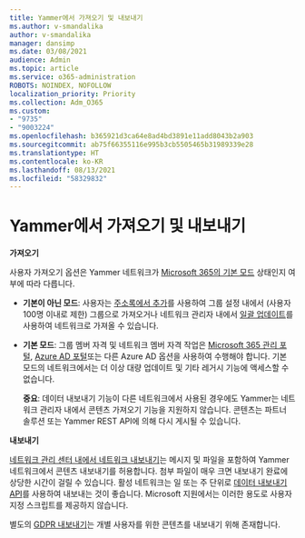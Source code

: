 ```yaml
---
title: Yammer에서 가져오기 및 내보내기
ms.author: v-smandalika
author: v-smandalika
manager: dansimp
ms.date: 03/08/2021
audience: Admin
ms.topic: article
ms.service: o365-administration
ROBOTS: NOINDEX, NOFOLLOW
localization_priority: Priority
ms.collection: Adm_O365
ms.custom:
- "9735"
- "9003224"
ms.openlocfilehash: b365921d3ca64e8ad4bd3891e11add8043b2a903
ms.sourcegitcommit: ab75f66355116e995b3cb5505465b31989339e28
ms.translationtype: HT
ms.contentlocale: ko-KR
ms.lasthandoff: 08/13/2021
ms.locfileid: "58329832"
---
```

# <a name="import-and-export-from-yammer"></a>Yammer에서 가져오기 및 내보내기

**가져오기**

사용자 가져오기 옵션은 Yammer 네트워크가 [Microsoft 365의 기본 모드](https://docs.microsoft.com/yammer/configure-your-yammer-network/overview-native-mode) 상태인지 여부에 따라 다릅니다.

- **기본이 아닌 모드**: 사용자는 [주소록에서 추가](https://support.microsoft.com/office/manage-yammer-community-members-75253554-d0f3-4148-b835-e6a9a8a0c294)를 사용하여 그룹 설정 내에서 (사용자 100명 이내로 제한) 그룹으로 가져오거나 네트워크 관리자 내에서 [일괄 업데이트](https://docs.microsoft.com/yammer/manage-yammer-users/add-block-or-remove-users)를 사용하여 네트워크로 가져올 수 있습니다.
- **기본 모드**: 그룹 멤버 자격 및 네트워크 멤버 자격 작업은 [Microsoft 365 관리 포털](https://docs.microsoft.com/microsoft-365/admin/add-users), [Azure AD 포털](https://docs.microsoft.com/azure/active-directory/fundamentals/add-users-azure-active-directory)또는 다른 Azure AD 옵션을 사용하여 수행해야 합니다. 기본 모드의 네트워크에서는 더 이상 대량 업데이트 및 기타 레거시 기능에 액세스할 수 없습니다.

    **중요**: 데이터 내보내기 기능이 다른 네트워크에서 사용된 경우에도 Yammer는 네트워크 관리자 내에서 콘텐츠 가져오기 기능을 지원하지 않습니다. 콘텐츠는 파트너 솔루션 또는 Yammer REST API에 의해 다시 게시될 수 있습니다.

**내보내기**

[네트워크 관리 센터 내에서 네트워크 내보내기](https://docs.microsoft.com/yammer/manage-security-and-compliance/export-yammer-enterprise-data)는 메시지 및 파일을 포함하여 Yammer 네트워크에서 콘텐츠 내보내기를 허용합니다. 첨부 파일이 매우 크면 내보내기 완료에 상당한 시간이 걸릴 수 있습니다. 활성 네트워크는 일 또는 주 단위로 [데이터 내보내기 API](https://developer.yammer.com/docs/data-export-api)를 사용하여 내보내는 것이 좋습니다. Microsoft 지원에서는 이러한 용도로 사용자 지정 스크립트를 제공하지 않습니다.

별도의 [ GDPR 내보내기](https://docs.microsoft.com/yammer/manage-security-and-compliance/gdpr-requests-in-yammer-enterprise)는 개별 사용자를 위한 콘텐츠를 내보내기 위해 존재합니다.